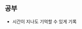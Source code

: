 <!-- 
# minima

*Minima is a one-size-fits-all Jekyll theme for writers*. It's Jekyll's default (and first) theme. It's what you get when you run `jekyll new`.

***Disclaimer:** The information here may vary depending on the version you're using. Please refer to the `README.md` bundled
within the theme-gem for information specific to your version or by pointing your browser to the Git tag corresponding to your
version. e.g. https://github.com/jekyll/minima/blob/v2.5.0/README.md*  
*Running `bundle show minima` will provide you with the local path to your current theme version.*
[Theme preview](https://jekyll.github.io/minima/)
![minima theme preview](/screenshot.png)
## Installation
Add this line to your Jekyll site's Gemfile:
```ruby
gem "minima"
```
And then execute:
    $ bundle
## Contents At-A-Glance
Minima has been scaffolded by the `jekyll new-theme` command and therefore has all the necessary files and directories to have a new Jekyll site up and running with zero-configuration.
### Layouts
Refers to files within the `_layouts` directory, that define the markup for your theme.
  - `default.html` &mdash; The base layout that lays the foundation for subsequent layouts. The derived layouts inject their contents into this file at the line that says ` {{ content }} ` and are linked to this file via [FrontMatter](https://jekyllrb.com/docs/frontmatter/) declaration `layout: default`.
  - `home.html` &mdash; The layout for your landing-page / home-page / index-page. [[More Info.](#home-layout)]
  - `page.html` &mdash; The layout for your documents that contain FrontMatter, but are not posts.
  - `post.html` &mdash; The layout for your posts.
#### Home Layout
`home.html` is a flexible HTML layout for the site's landing-page / home-page / index-page. <br/>
##### *Main Heading and Content-injection*
From Minima v2.2 onwards, the *home* layout will inject all content from your `index.md` / `index.html` **before** the **`Posts`** heading. This will allow you to include non-posts related content to be published on the landing page under a dedicated heading. *We recommended that you title this section with a Heading2 (`##`)*.
Usually the `site.title` itself would suffice as the implicit 'main-title' for a landing-page. But, if your landing-page would like a heading to be explicitly displayed, then simply define a `title` variable in the document's front matter and it will be rendered with an `<h1>` tag.
##### *Post Listing*
This section is optional from Minima v2.2 onwards.<br/>
It will be automatically included only when your site contains one or more valid posts or drafts (if the site is configured to `show_drafts`).
The title for this section is `Posts` by default and rendered with an `<h2>` tag. You can customize this heading by defining a `list_title` variable in the document's front matter.
### Includes
Refers to snippets of code within the `_includes` directory that can be inserted in multiple layouts (and another include-file as well) within the same theme-gem.
  - `disqus_comments.html` &mdash; Code to markup disqus comment box.
  - `footer.html` &mdash; Defines the site's footer section.
  - `google-analytics.html` &mdash; Inserts Google Analytics module (active only in production environment).
  - `head.html` &mdash; Code-block that defines the `<head></head>` in *default* layout.
  - `custom-head.html` &mdash; Placeholder to allow users to add more metadata to `<head />`.
  - `header.html` &mdash; Defines the site's main header section. By default, pages with a defined `title` attribute will have links displayed here.
  - `social.html` &mdash; Renders social-media icons based on the `minima:social_links` data in the config file.
### Sass
Refers to `.scss` files within the `_sass` directory that define the theme's styles.
  - `minima/skins/classic.scss` &mdash; The "classic" skin of the theme. *Used by default.*
  - `minima/initialize.scss` &mdash; A component that defines the theme's *skin-agnostic* variable defaults and sass partials.
    It imports the following components (in the following order):
    - `minima/custom-variables.scss` &mdash; A hook that allows overriding variable defaults and mixins. (*Note: Cannot override styles*)
    - `minima/_base.scss` &mdash; Sass partial for resets and defines base styles for various HTML elements.
    - `minima/_layout.scss` &mdash; Sass partial that defines the visual style for various layouts.
    - `minima/custom-styles.scss` &mdash; A hook that allows overriding styles defined above. (*Note: Cannot override variables*)
Refer the [skins](#skins) section for more details.
### Assets
Refers to various asset files within the `assets` directory.
  - `assets/css/style.scss` &mdash; Imports sass files from within the `_sass` directory and gets processed into the theme's
    stylesheet: `assets/css/styles.css`.
  - `assets/minima-social-icons.svg` &mdash; A composite SVG file comprised of *symbols* related to various social-media icons.
    This file is used as-is without any processing. Refer [section on social networks](#social-networks) for its usage.
### Plugins
Minima comes with [`jekyll-seo-tag`](https://github.com/jekyll/jekyll-seo-tag) plugin preinstalled to make sure your website gets the most useful meta tags. See [usage](https://github.com/jekyll/jekyll-seo-tag#usage) to know how to set it up.
## Usage
Have the following line in your config file:
```yaml
theme: minima
```
### Customizing templates
To override the default structure and style of minima, simply create the concerned directory at the root of your site, copy the file you wish to customize to that directory, and then edit the file.
e.g., to override the [`_includes/head.html `](_includes/head.html) file to specify a custom style path, create an `_includes` directory, copy `_includes/head.html` from minima gem folder to `<yoursite>/_includes` and start editing that file.
The site's default CSS has now moved to a new place within the gem itself, [`assets/css/style.scss`](assets/css/style.scss).
In Minima 3.0, if you only need to customize the colors of the theme, refer to the subsequent section on skins. To have your
*CSS overrides* in sync with upstream changes released in future versions, you can collect all your overrides for the Sass
variables and mixins inside a sass file placed at `_sass/minima/custom-variables.scss` and all other overrides inside a sass file
placed at path `_sass/minima/custom.scss`.
You need not maintain entire partial(s) at the site's source just to override a few styles. However, your stylesheet's primary
source (`assets/css/style.scss`) should contain the following:
  - Front matter dashes at the very beginning (can be empty).
  - Directive to import a skin.
  - Directive to import the base styles (automatically loads overrides when available).
Therefore, your `assets/css/style.scss` should contain the following at minimum:
```sass
---
---
@import "minima/skins/{{ site.minima.skin | default: 'classic' }}";
@import "minima/initialize";
```
#### Skins
Minima 3.0 supports defining and switching between multiple color-palettes (or *skins*).
```
.
├── minima.scss
└── minima
    └── _syntax-highlighting.scss
```
A skin is a Sass file placed in the directory `_sass/minima/skins` and it defines the variable defaults related to the "color"
aspect of the theme. It also embeds the Sass rules related to syntax-highlighting since that is primarily related to color and
has to be adjusted in harmony with the current skin.
The default color palette for Minima is defined within `_sass/minima/skins/classic.scss`. To switch to another available skin,
simply declare it in the site's config file. For example, to activate `_sass/minima/skins/dark.scss` as the skin, the setting
would be:
```yaml
minima:
  skin: dark
```
As part of the migration to support skins, some existing Sass variables have been retired and some **have been redefined** as
summarized in the following table:
Minima 2.0      | Minima 3.0
--------------- | ----------
`$brand-color`  | `$link-base-color`
`$grey-*`       | `$brand-*`
`$orange-color` | *has been removed*
##### Available skins
- classic
- dark
- solarized
- solarized-dark
### Customize navigation links
This allows you to set which pages you want to appear in the navigation area and configure order of the links.
For instance, to only link to the `about` and the `portfolio` page, add the following to your `_config.yml`:
```yaml
header_pages:
  - about.md
  - portfolio.md
```
### Change default date format
You can change the default date format by specifying `site.minima.date_format`
in `_config.yml`.
```
# Minima date format
# refer to http://shopify.github.io/liquid/filters/date/ if you want to customize this
minima:
  date_format: "%b %-d, %Y"
```
### Extending the `<head />`
You can *add* custom metadata to the `<head />` of your layouts by creating a file `_includes/custom-head.html` in your source directory. For example, to add favicons:
1. Head over to [https://realfavicongenerator.net/](https://realfavicongenerator.net/) to add your own favicons.
2. [Customize](#customization) default `_includes/custom-head.html` in your source directory and insert the given code snippet.
### Enabling comments (via Disqus)
Optionally, if you have a Disqus account, you can tell Jekyll to use it to show a comments section below each post.
To enable it, add the following lines to your Jekyll site:
```yaml
  disqus:
    shortname: my_disqus_shortname
```
You can find out more about Disqus' shortnames [here](https://help.disqus.com/installation/whats-a-shortname).
Comments are enabled by default and will only appear in production, i.e., `JEKYLL_ENV=production`
If you don't want to display comments for a particular post you can disable them by adding `comments: false` to that post's YAML Front Matter.
:warning: `url`, e.g. `https://example.com`, must be set in you config file for Disqus to work.
### Author Metadata
From `Minima-3.0` onwards, `site.author` is expected to be a mapping of attributes instead of a simple scalar value:
```yaml
author:
  name: John Smith
  email: "john.smith@foobar.com"
```
To migrate existing metadata, update your config file and any reference to the object in your layouts and includes as summarized below:
Minima 2.x    | Minima 3.0
------------- | -------------------
`site.author` | `site.author.name`
`site.email`  | `site.author.email`
### Social networks
You can add links to the accounts you have on other sites, with respective icon, by adding one or more of the following options in your config.
From `Minima-3.0` onwards, the usernames are to be nested under `minima.social_links`, with the keys being simply the social-network's name:
```yaml
minima:
  social_links:
    twitter: jekyllrb
    github: jekyll
    stackoverflow: "11111"
    dribbble: jekyll
    facebook: jekyll
    flickr: jekyll
    instagram: jekyll
    linkedin: jekyll
    pinterest: jekyll
    telegram: jekyll
    microdotblog: jekyll
    keybase: jekyll
    mastodon:
     - username: jekyll
       instance: example.com
     - username: jekyll2
       instance: example.com
    gitlab:
     - username: jekyll
       instance: example.com
     - username: jekyll2
       instance: example.com
    youtube: jekyll
    youtube_channel: UC8CXR0-3I70i1tfPg1PAE1g
    youtube_channel_name: CloudCannon
```
### Enabling Google Analytics
To enable Google Analytics, add the following lines to your Jekyll site:
```yaml
  google_analytics: UA-NNNNNNNN-N
```
Google Analytics will only appear in production, i.e., `JEKYLL_ENV=production`
### Enabling Excerpts on the Home Page
To display post-excerpts on the Home Page, simply add the following to your `_config.yml`:
```yaml
show_excerpts: true
```
## Contributing
Bug reports and pull requests are welcome on GitHub at https://github.com/jekyll/minima. This project is intended to be a safe, welcoming space for collaboration, and contributors are expected to adhere to the [Contributor Covenant](http://contributor-covenant.org) code of conduct.
## Development
To set up your environment to develop this theme, run `script/bootstrap`.
To test your theme, run `script/server` (or `bundle exec jekyll serve`) and open your browser at `http://localhost:4000`. This starts a Jekyll server using your theme and the contents. As you make modifications, your site will regenerate and you should see the changes in the browser after a refresh.
## License
The theme is available as open source under the terms of the [MIT License](http://opensource.org/licenses/MIT).

-->

## 공부
- 시간이 지나도 기억할 수 있게 기록